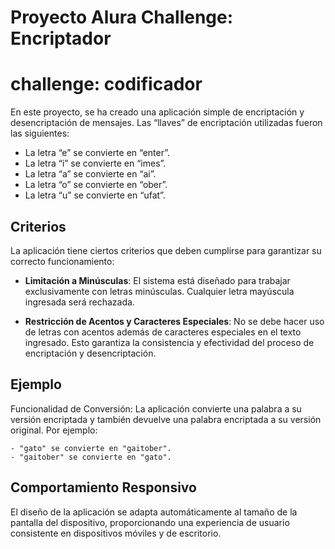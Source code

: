 # Proyecto Alura Challenge: Encriptador
# challenge: codificador

En este proyecto, se ha creado una aplicación simple de encriptación y desencriptación de mensajes. Las “llaves” de encriptación utilizadas fueron las siguientes:

- La letra “e” se convierte en “enter”.
- La letra “i” se convierte en “imes”.
- La letra “a” se convierte en “ai”.
- La letra “o” se convierte en “ober”.
- La letra “u” se convierte en “ufat”.

## Criterios

La aplicación tiene ciertos criterios que deben cumplirse para garantizar su correcto funcionamiento:

- **Limitación a Minúsculas**: El sistema está diseñado para trabajar exclusivamente con letras minúsculas. Cualquier letra mayúscula ingresada será rechazada.

- **Restricción de Acentos y Caracteres Especiales**: No se debe hacer uso de letras con acentos además de caracteres especiales en el texto ingresado. Esto garantiza la consistencia y efectividad del proceso de encriptación y desencriptación.

## Ejemplo

Funcionalidad de Conversión: La aplicación convierte una palabra a su versión encriptada y también devuelve una palabra encriptada a su versión original. Por ejemplo:

    - "gato" se convierte en "gaitober".
    - "gaitober" se convierte en "gato".


## Comportamiento Responsivo

El diseño de la aplicación se adapta automáticamente al tamaño de la pantalla del dispositivo, proporcionando una experiencia de usuario consistente en dispositivos móviles y de escritorio.
